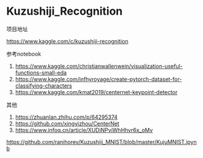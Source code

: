 # Kuzushiji_Recognition



项目地址

https://www.kaggle.com/c/kuzushiji-recognition



参考notebook

1. https://www.kaggle.com/christianwallenwein/visualization-useful-functions-small-eda
2. https://www.kaggle.com/infhyroyage/create-pytorch-dataset-for-classifying-characters
3. https://www.kaggle.com/kmat2019/centernet-keypoint-detector



其他

1. https://zhuanlan.zhihu.com/p/64295374
2. https://github.com/xingyizhou/CenterNet
3. https://www.infoq.cn/article/XUDiNPviWhHhvr6x_oMv



https://github.com/ranihorev/Kuzushiji_MNIST/blob/master/KujuMNIST.ipynb